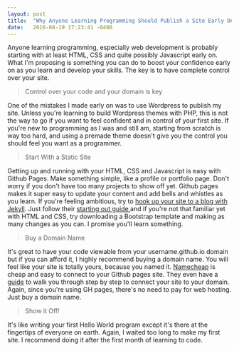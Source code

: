 ```yaml
---
layout: post
title:  "Why Anyone Learning Programming Should Publish a Site Early On"
date:   2016-08-19 17:23:41 -0400
---
```


Anyone learning programming, especially web development is probably starting with at least HTML, CSS and quite possibly Javascript early on. What I'm proposing is something you can do to boost your confidence early on as you learn and develop your skills. The key is to have complete control over your site.

> Control over your code and your domain is key

One of the mistakes I made early on was to use Wordpress to publish my site. Unless you're learning to build Wordpress themes with PHP, this is not the way to go if you want to feel confident and in control of your first site. If you're new to programming as I was and still am, starting from scratch is way too hard, and using a premade theme doesn't give you the control you should feel you want as a programmer.

> Start With a Static Site

Getting up and running with your HTML, CSS and Javascript is easy with Github Pages. Make something simple, like a profile or portfolio page. Don't worry if you don't have too many projects to show off yet. Github pages makes it super easy to update your content and add bells and whistles as you learn. If you're feeling ambitious, try to [hook up your site to a blog with Jekyll](https://help.github.com/articles/using-jekyll-as-a-static-site-generator-with-github-pages/).  Just follow their [starting out guide ](https://pages.github.com/) and if you're not that familiar yet with HTML and CSS, try downloading a Bootstrap template and making as many changes as you can. I promise you'll learn something.

> Buy a Domain Name

It's great to have your code viewable from your username.github.io domain but if you can afford it, I highly recommend buying a domain name. You will feel like your site is totally yours, because you named it. [Namecheap](http://namecheap.com) is cheap and easy to connect to your Github pages site. They even have a [guide](https://www.namecheap.com/support/knowledgebase/article.aspx/9645/2208/how-do-i-link-my-domain-to-github-pages) to walk you through step by step to connect your site to your domain. Again, since you're using GH pages, there's no need to pay for web hosting. Just buy a domain name.

> Show it Off!

It's like writing your first Hello World program except it's there at the fingertips of everyone on earth. Again, I waited too long to make my first site. I recommend doing it after the first month of learning to code.


